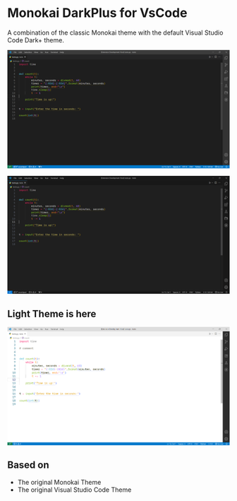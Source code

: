 # Monokai DarkPlus for VsCode

A combination of the classic Monokai theme with the default Visual Studio Code Dark+ theme.

![image](./images/Monokai_DarkPlus.png.png)

![image](./images/Monokai_DarkPlus_Modern.png.png)

## Light Theme is here

![image](./images/Monokai_DarkPlus_Light.png)

## Based on

- The original Monokai Theme
- The original Visual Studio Code Theme
